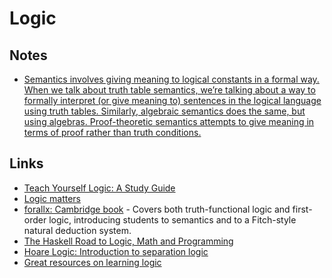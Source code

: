 # Logic

## Notes

* [Semantics involves giving meaning to logical constants in a formal way. When we talk about truth table semantics, we’re talking about a way to formally interpret \(or give meaning to\) sentences in the logical language using truth tables. Similarly, algebraic semantics does the same, but using algebras. Proof-theoretic semantics attempts to give meaning in terms of proof rather than truth conditions.](https://www.reddit.com/r/logic/comments/78rihs/why_call_it_semantics/)

## Links

* [Teach Yourself Logic: A Study Guide](http://www.logicmatters.net/tyl/)
* [Logic matters](http://www.logicmatters.net/tyl/)
* [forallx: Cambridge book](http://people.ds.cam.ac.uk/tecb2/forallx.shtml) - Covers both truth-functional logic and first-order logic, introducing students to semantics and to a Fitch-style natural deduction system.
* [The Haskell Road to Logic, Math and Programming](https://fldit-www.cs.uni-dortmund.de/~peter/PS07/HR.pdf)
* [Hoare Logic: Introduction to separation logic](http://www.cl.cam.ac.uk/teaching/1718/HLog+ModC/slides/lecture5-4-updated.pdf)
* [Great resources on learning logic](https://www.reddit.com/r/logic/comments/6vra1f/where_do_we_go_from_here/dm36deh/)


